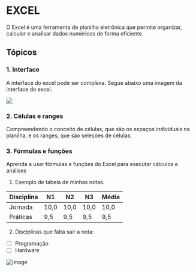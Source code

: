 # EXCEL

O Excel é uma ferramenta de planilha eletrônica que permite organizar, calcular e analisar dados numéricos de forma eficiente.

## Tópicos
### 1. Interface 

A interface do excel pode ser complexa. Segue abaixo uma imagem da interface do excel.

<img src="https://yata.s3-object.locaweb.com.br/df6c369b40b2488447edfb0d81979f6daee6ceb312e4203f9f57a19060a81c8c"/>

### 2. Células e ranges

Compreendendo o conceito de células, que são os espaços individuais na planilha, e os ranges, que são seleções de células.

### 3. Fórmulas e funções

Aprenda a usar fórmulas e funções do Excel para executar cálculos e análises

1. Exemplo de tabela de minhas notas.

Disciplina | N1 | N2 | N3 | Média
--- | --- | --- | --- | ---
Jornada | 10,0 | 10,0 | 10,0 | 10,0
Práticas | 9,5 | 9,5 | 9,5 | 9,5

2. Disciplinas que falta sair a nota:

- [ ] Programação
- [ ] Hardware 

![image](https://github.com/brunoaiolfi/praticas-de-engenharia/assets/64096262/eaee7afc-5f7a-4a70-85fa-1e025aa49168)

